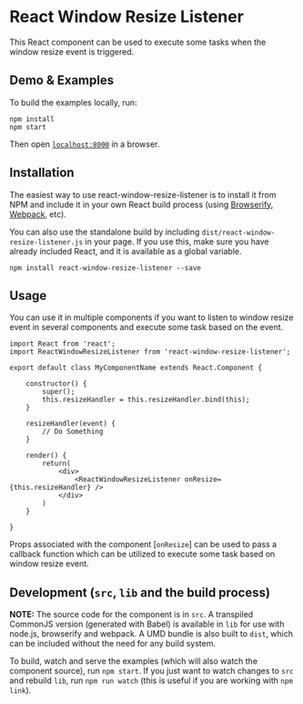 # React Window Resize Listener

This React component can be used to execute some tasks when the window resize event is triggered.


## Demo & Examples

To build the examples locally, run:

```
npm install
npm start
```

Then open [`localhost:8000`](http://localhost:8000) in a browser.


## Installation

The easiest way to use react-window-resize-listener is to install it from NPM and include it in your own React build process (using [Browserify](http://browserify.org), [Webpack](http://webpack.github.io/), etc).

You can also use the standalone build by including `dist/react-window-resize-listener.js` in your page. If you use this, make sure you have already included React, and it is available as a global variable.

```
npm install react-window-resize-listener --save
```


## Usage

You can use it in multiple components if you want to listen to window resize event in several components and execute some task based on the event.

```
import React from 'react';
import ReactWindowResizeListener from 'react-window-resize-listener';

export default class MyComponentName extends React.Component {

	constructor() {
		super();
		this.resizeHandler = this.resizeHandler.bind(this);
	}

	resizeHandler(event) {
		// Do Something
	}

	render() {
		return(
			<div>
				<ReactWindowResizeListener onResize={this.resizeHandler} />
			</div>
		)
	}

}
```

Props associated with the component [`onResize`] can be used to pass a callback function which can be utilized to execute some task based on window resize event.


## Development (`src`, `lib` and the build process)

**NOTE:** The source code for the component is in `src`. A transpiled CommonJS version (generated with Babel) is available in `lib` for use with node.js, browserify and webpack. A UMD bundle is also built to `dist`, which can be included without the need for any build system.

To build, watch and serve the examples (which will also watch the component source), run `npm start`. If you just want to watch changes to `src` and rebuild `lib`, run `npm run watch` (this is useful if you are working with `npm link`).


